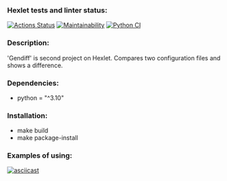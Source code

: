 ### Hexlet tests and linter status:
[![Actions Status](https://github.com/Lorehan/python-project-lvl2/actions/workflows/hexlet-check.yml/badge.svg)](https://github.com/Lorehan/python-project-lvl2/actions)
[![Maintainability](https://api.codeclimate.com/v1/badges/710cf1635c8042e885b3/maintainability)](https://codeclimate.com/github/Lorehan/python-project-lvl2/maintainability)
[![Python CI](https://github.com/Lorehan/python-project-lvl2/actions/workflows/pyci.yml/badge.svg)](https://github.com/Lorehan/python-project-lvl2/actions/workflows/pyci.yml)

### Description:
'Gendiff' is second project on Hexlet. Compares two configuration files and shows a difference.

### Dependencies:
- python = "^3.10"

### Installation:
- make build
- make package-install

### Examples of using:
[![asciicast](https://asciinema.org/a/qE5WybPNuAkfYRtS9yFfSMN6C.svg)](https://asciinema.org/a/qE5WybPNuAkfYRtS9yFfSMN6C)
